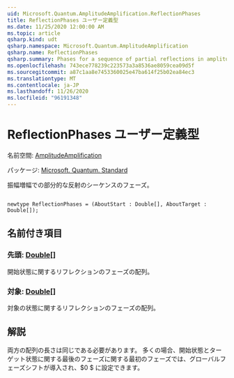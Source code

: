 ```yaml
---
uid: Microsoft.Quantum.AmplitudeAmplification.ReflectionPhases
title: ReflectionPhases ユーザー定義型
ms.date: 11/25/2020 12:00:00 AM
ms.topic: article
qsharp.kind: udt
qsharp.namespace: Microsoft.Quantum.AmplitudeAmplification
qsharp.name: ReflectionPhases
qsharp.summary: Phases for a sequence of partial reflections in amplitude amplification.
ms.openlocfilehash: 743ece778239c223573a3a8536ae8059cea09d5f
ms.sourcegitcommit: a87c1aa8e7453360025e47ba614f25b02ea84ec3
ms.translationtype: MT
ms.contentlocale: ja-JP
ms.lasthandoff: 11/26/2020
ms.locfileid: "96191348"
---
```

# <a name="reflectionphases-user-defined-type"></a>ReflectionPhases ユーザー定義型

名前空間: [AmplitudeAmplification](xref:Microsoft.Quantum.AmplitudeAmplification)

パッケージ: [Microsoft. Quantum. Standard](https://nuget.org/packages/Microsoft.Quantum.Standard)


振幅増幅での部分的な反射のシーケンスのフェーズ。

```qsharp

newtype ReflectionPhases = (AboutStart : Double[], AboutTarget : Double[]);
```



## <a name="named-items"></a>名前付き項目

### <a name="aboutstart--double"></a>先頭: [Double](xref:microsoft.quantum.lang-ref.double)[]

開始状態に関するリフレクションのフェーズの配列。
### <a name="abouttarget--double"></a>対象: [Double](xref:microsoft.quantum.lang-ref.double)[]

対象の状態に関するリフレクションのフェーズの配列。

## <a name="remarks"></a>解説

両方の配列の長さは同じである必要があります。 多くの場合、開始状態とターゲット状態に関する最後のフェーズに関する最初のフェーズでは、グローバルフェーズシフトが導入され、$0 $ に設定できます。